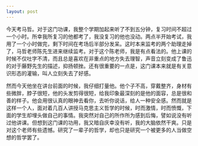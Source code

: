 ```yaml
---
layout: post
---
```

今天考马哲。对于这门功课，我整个学期加起来听了不到五分钟，复习时间不超过一个小时。所幸我所复习的他都考了，我没复习的他也没动。两点半开始考试，我用了一个小时做完，剩下时间在考场后半部分发呆。这时本来监考的两个助理走掉了，马哲老师陈先生进来继续监考。对于这个陈老师，我是有点看法的。他上课的时候不仅吐字不清，而且总是喜欢在非重点的地方失去理智，声音立刻变成了鲁迅的对于藤野先生的描述，抑扬顿挫。还有很重要的一点是，这门课本来就是有关意识形态的灌输，叫人立刻失去了好感。

然而今天他坐在讲台前面的时候，我仔细打量他。他个子不高，穿戴整齐，身材有些微胖，脖子很短，他的头发剪得很短，给我印象最深刻的是他的面容，总是很和善的样子。他会用很认真的眼神去看你，去听你说话，给人一种安全感。然而就是这样一个人，面对着几百人讲授马克思主义哲学的时候，时而激情，时而愤慨，下面的学生却埋头做自己的事情。我突然对自己的所作所为感到后悔，譬如说没有听过他讲课。但想到这门课的功用，我又暗自庆幸没有听，我的大脑依然干爽。只是对这个老师有些遗憾。研究了一辈子的哲学，却也只是研究一个被更多的人当做空想的哲学罢了。
